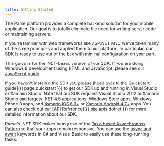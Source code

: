 ```yaml
---
title: Getting Started
---
```


The Parse platform provides a complete backend solution for your mobile application. Our goal is to totally eliminate the need for writing server code or maintaining servers.

If you're familiar with web frameworks like ASP.NET MVC we've taken many of the same principles and applied them to our platform. In particular, our SDK is ready to use out of the box with minimal configuration on your part.

<div class='tip info'><div>
  This guide is for the .NET-based version of our SDK. If you are doing Windows 8 development using HTML and JavaScript, please see our <a href="{{ site.baseurl }}/js/guide">JavaScript guide</a>.
</div></div>

If you haven't installed the SDK yet, please [head over to the QuickStart guide]({{ page.quickstart }}) to get our SDK up and running in Visual Studio or Xamarin Studio. Note that our SDK requires Visual Studio 2012 or Xamarin Studio and targets .NET 4.5 applications, Windows Store apps, Windows Phone 8 apps, and [Xamarin.iOS 6.3+](http://docs.xamarin.com/releases/ios/xamarin.ios_6/xamarin.ios_6.3) or [Xamarin.Android 4.7+](http://docs.xamarin.com/releases/android/xamarin.android_4/xamarin.android_4.7) apps. You can also check out our [API Reference]({{ site.apis.dotnet }}) for more detailed information about our SDK.

Parse's .NET SDK makes heavy use of the [Task-based Asynchronous Pattern](http://msdn.microsoft.com/en-us/library/hh873175.aspx) so that your apps remain responsive. You can use the [async and await](http://msdn.microsoft.com/en-us/library/hh191443.aspx) keywords in C# and Visual Basic to easily use these long-running tasks.
